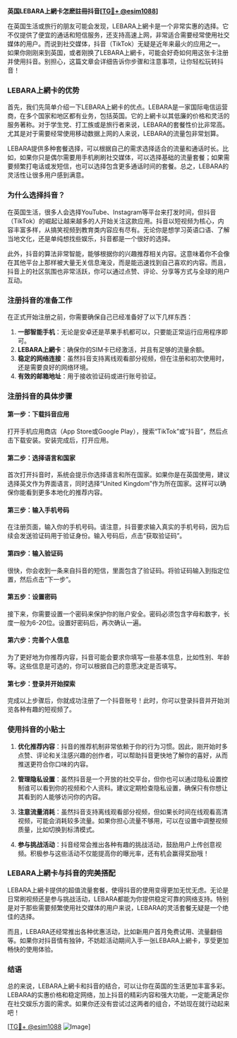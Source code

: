 **英国LEBARA上網卡怎麽註冊抖音[[TG💪+ @esim1088](https://t.me/s/esim1088)]**

在英国生活或旅行的朋友可能会发现，LEBARA上網卡是一个非常实惠的选择。它不仅提供了便宜的通话和短信服务，还支持高速上网，非常适合需要经常使用社交媒体的用户。而说到社交媒体，抖音（TikTok）无疑是近年来最火的应用之一。如果你刚刚来到英国，或者刚换了LEBARA上網卡，可能会好奇如何用这张卡注册并使用抖音。别担心，这篇文章会详细告诉你步骤和注意事项，让你轻松玩转抖音！

### **LEBARA上網卡的优势**

首先，我们先简单介绍一下LEBARA上網卡的优点。LEBARA是一家国际电信运营商，在多个国家和地区都有业务，包括英国。它的上網卡以其低廉的价格和灵活的服务著称。对于学生党、打工族或是旅行者来说，LEBARA的套餐性价比非常高。尤其是对于需要经常使用移动数据上网的人来说，LEBARA的流量包非常划算。

LEBARA提供多种套餐选择，可以根据自己的需求选择适合的流量和通话时长。比如，如果你只是偶尔需要用手机刷刷社交媒体，可以选择基础的流量套餐；如果需要频繁打电话或发短信，也可以选择包含更多通话时间的套餐。总之，LEBARA的灵活性让很多用户感到满意。

### **为什么选择抖音？**

在英国生活，很多人会选择YouTube、Instagram等平台来打发时间，但抖音（TikTok）的崛起让越来越多的人开始关注这款应用。抖音以短视频为核心，内容丰富多样，从搞笑视频到教育类内容应有尽有。无论你是想学习英语口语、了解当地文化，还是单纯想找些娱乐，抖音都是一个很好的选择。

此外，抖音的算法非常智能，能够根据你的兴趣推荐相关内容。这意味着你不会像在其他平台上那样被大量无关信息淹没，而是能迅速找到自己喜欢的内容。而且，抖音上的社区氛围也非常活跃，你可以通过点赞、评论、分享等方式与全球的用户互动。

### **注册抖音的准备工作**

在正式开始注册之前，你需要确保自己已经准备好了以下几样东西：

1. **一部智能手机**：无论是安卓还是苹果手机都可以，只要能正常运行应用程序即可。
2. **LEBARA上網卡**：确保你的SIM卡已经激活，并且有足够的流量余额。
3. **稳定的网络连接**：虽然抖音支持离线观看部分视频，但在注册和初次使用时，还是需要良好的网络环境。
4. **有效的邮箱地址**：用于接收验证码或进行账号验证。

### **注册抖音的具体步骤**

#### **第一步：下载抖音应用**
打开手机应用商店（App Store或Google Play），搜索“TikTok”或“抖音”，然后点击下载安装。安装完成后，打开应用。

#### **第二步：选择语言和国家**
首次打开抖音时，系统会提示你选择语言和所在国家。如果你是在英国使用，建议选择英文作为界面语言，同时选择“United Kingdom”作为所在国家。这样可以确保你能看到更多本地化的推荐内容。

#### **第三步：输入手机号码**
在注册页面，输入你的手机号码。请注意，抖音要求输入真实的手机号码，因为后续会发送验证码用于验证身份。输入号码后，点击“获取验证码”。

#### **第四步：输入验证码**
很快，你会收到一条来自抖音的短信，里面包含了验证码。将验证码输入到指定位置，然后点击“下一步”。

#### **第五步：设置密码**
接下来，你需要设置一个密码来保护你的账户安全。密码必须包含字母和数字，长度一般为6-20位。设置好密码后，再次确认一遍。

#### **第六步：完善个人信息**
为了更好地为你推荐内容，抖音可能会要求你填写一些基本信息，比如性别、年龄等。这些信息是可选的，你可以根据自己的意愿决定是否填写。

#### **第七步：登录并开始探索**
完成以上步骤后，你就成功注册了一个抖音账号！此时，你可以登录抖音并开始浏览各种有趣的短视频了。

### **使用抖音的小贴士**

1. **优化推荐内容**：抖音的推荐机制非常依赖于你的行为习惯。因此，刚开始时多点赞、评论和关注感兴趣的创作者，可以帮助抖音更快地了解你的喜好，从而推送更符合你口味的内容。
   
2. **管理隐私设置**：虽然抖音是一个开放的社交平台，但你也可以通过隐私设置控制谁可以看到你的视频和个人资料。建议定期检查隐私设置，确保只有你想让其看到的人能够访问你的内容。

3. **注意流量消耗**：虽然抖音支持离线观看部分视频，但如果长时间在线观看高清视频，可能会消耗较多流量。如果你担心流量不够用，可以在设置中调整视频质量，比如切换到标清模式。

4. **参与挑战活动**：抖音经常会推出各种有趣的挑战活动，鼓励用户上传创意视频。积极参与这些活动不仅能提高你的曝光率，还有机会赢得奖励哦！

### **LEBARA上網卡与抖音的完美搭配**

LEBARA上網卡提供的超值流量套餐，使得抖音的使用变得更加无忧无虑。无论是日常刷视频还是参与挑战活动，LEBARA都能为你提供稳定可靠的网络支持。特别是对于那些需要频繁使用社交媒体的用户来说，LEBARA的灵活套餐无疑是一个绝佳的选择。

而且，LEBARA还经常推出各种优惠活动，比如新用户首月免费试用、流量翻倍等。如果你对抖音情有独钟，不妨趁活动期间入手一张LEBARA上網卡，享受更加畅快的使用体验。

### **结语**

总的来说，LEBARA上網卡和抖音的结合，可以让你在英国的生活更加丰富多彩。LEBARA的实惠价格和稳定网络，加上抖音的精彩内容和强大功能，一定能满足你在社交娱乐方面的需求。如果你还没有尝试过这两者的组合，不妨现在就行动起来吧！

[[TG💪+ @esim1088](https://t.me/s/esim1088) ![Image](https://i.postimg.cc/4NQfJmqS/Snipaste-2025-05-13-00-14-12.png)]